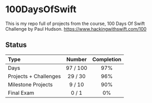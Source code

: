 # 100DaysOfSwift

This is my repo full of projects from the course, 100 Days Of Swift Challenge by Paul Hudson.
https://www.hackingwithswift.com/100

## Status

Type               | Number  | Completion
:---               |  :---:  |   :---:
Days           |  97 / 100 | 97%
Projects + Challenges |  29 / 30 | 96%
Milestone Projects |  9 / 10 | 90%
Final Exam         |  0 / 1  | 0%


